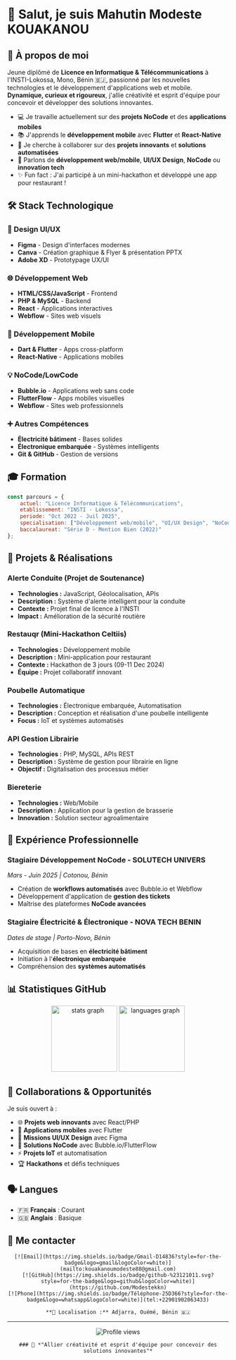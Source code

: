 # 👋 Salut, je suis **Mahutin Modeste KOUAKANOU**

## 🚀 À propos de moi

Jeune diplômé de **Licence en Informatique & Télécommunications** à l'INSTI-Lokossa, Mono, Bénin 🇧🇯, passionné par les nouvelles technologies et le développement d'applications web et mobile. **Dynamique, curieux et rigoureux**, j'allie créativité et esprit d'équipe pour concevoir et développer des solutions innovantes.

- 💻 Je travaille actuellement sur des **projets NoCode** et des **applications mobiles**
- 📚 J'apprends le **développement mobile** avec **Flutter** et **React-Native**
- 🤝 Je cherche à collaborer sur des **projets innovants** et **solutions automatisées**
- 💬 Parlons de **développement web/mobile**, **UI/UX Design**, **NoCode** ou **innovation tech**
- ✨ Fun fact : J'ai participé à un mini-hackathon et développé une app pour restaurant !

## 🛠️ Stack Technologique

### 🎨 Design UI/UX
- **Figma** - Design d'interfaces modernes
- **Canva** - Création graphique & Flyer & présentation PPTX
- **Adobe XD** - Prototypage UX/UI

### 🌐 Développement Web
- **HTML/CSS/JavaScript** - Frontend 
- **PHP & MySQL** - Backend 
- **React** - Applications interactives
- **Webflow** - Sites web visuels

### 📱 Développement Mobile
- **Dart & Flutter** - Apps cross-platform
- **React-Native** - Applications mobiles

### 💡 NoCode/LowCode
- **Bubble.io** - Applications web sans code
- **FlutterFlow** - Apps mobiles visuelles
- **Webflow** - Sites web professionnels

### ➕ Autres Compétences
- **Électricité bâtiment** - Bases solides
- **Électronique embarquée** - Systèmes intelligents
- **Git & GitHub** - Gestion de versions

## 🎓 Formation

```javascript
const parcours = {
    actuel: "Licence Informatique & Télécommunications",
    etablissement: "INSTI - Lokossa",
    periode: "Oct 2022 - Juil 2025",
    specialisation: ["Développement web/mobile", "UI/UX Design", "NoCode"],
    baccalaureat: "Série D - Mention Bien (2022)"
};
```

## 💼 Projets & Réalisations

### **Alerte Conduite** (Projet de Soutenance)
- **Technologies :** JavaScript, Géolocalisation, APIs
- **Description :** Système d'alerte intelligent pour la conduite
- **Contexte :** Projet final de licence à l'INSTI
- **Impact :** Amélioration de la sécurité routière

### **Restauqr** (Mini-Hackathon Celtiis)
- **Technologies :** Développement mobile
- **Description :** Mini-application pour restaurant
- **Contexte :** Hackathon de 3 jours (09-11 Dec 2024)
- **Équipe :** Projet collaboratif innovant

### **Poubelle Automatique**
- **Technologies :** Électronique embarquée, Automatisation
- **Description :** Conception et réalisation d'une poubelle intelligente
- **Focus :** IoT et systèmes automatisés

### **API Gestion Librairie**
- **Technologies :** PHP, MySQL, APIs REST
- **Description :** Système de gestion pour librairie en ligne
- **Objectif :** Digitalisation des processus métier

### **Biereterie**
- **Technologies :** Web/Mobile
- **Description :** Application pour la gestion de brasserie
- **Innovation :** Solution secteur agroalimentaire

## 🏢 Expérience Professionnelle

### **Stagiaire Développement NoCode** - SOLUTECH UNIVERS
*Mars - Juin 2025 | Cotonou, Bénin*
- Création de **workflows automatisés** avec Bubble.io et Webflow
- Développement d'application de **gestion des tickets**
- Maîtrise des plateformes **NoCode avancées**

### **Stagiaire Électricité & Électronique** - NOVA TECH BENIN
*Dates de stage | Porto-Novo, Bénin*
- Acquisition de bases en **électricité bâtiment**
- Initiation à l'**électronique embarquée**
- Compréhension des **systèmes automatisés**

## 📊 Statistiques GitHub

<div align="center">
    <img src="https://github-readme-stats.vercel.app/api?username=Modestekkn&hide_title=false&hide_rank=false&show_icons=true&include_all_commits=true&count_private=true&disable_animations=false&theme=dracula&locale=fr&hide_border=false"
        height="150" alt="stats graph" />
    <img src="https://github-readme-stats.vercel.app/api/top-langs?username=Modestekkn&locale=fr&hide_title=false&layout=compact&card_width=320&langs_count=6&theme=dracula&hide_border=false"
        height="150" alt="languages graph" />
</div>

## 🤝 Collaborations & Opportunités

Je suis ouvert à :
- 🌐 **Projets web innovants** avec React/PHP
- 📱 **Applications mobiles** avec Flutter
- 🎨 **Missions UI/UX Design** avec Figma
- 🚀 **Solutions NoCode** avec Bubble.io/FlutterFlow
- ⚡ **Projets IoT** et automatisation
- 🏆 **Hackathons** et défis techniques

## 🗣️ Langues
- 🇫🇷 **Français** : Courant
- 🇬🇧 **Anglais** : Basique

## 📧 Me contacter

<div align="center">

    [![Email](https://img.shields.io/badge/Gmail-D14836?style=for-the-badge&logo=gmail&logoColor=white)](mailto:kouakanoumodeste88@gmail.com)
    [![GitHub](https://img.shields.io/badge/github-%23121011.svg?style=for-the-badge&logo=github&logoColor=white)](https://github.com/Modestekkn)
    [![Phone](https://img.shields.io/badge/Téléphone-25D366?style=for-the-badge&logo=whatsapp&logoColor=white)](tel:+22901902063433)

    **📍 Localisation :** Adjarra, Ouémé, Bénin 🇧🇯

</div>

---

<div align="center">
    <img src="https://komarev.com/ghpvc/?username=Modestekkn&color=blue&style=flat-square&label=Visiteurs"
        alt="Profile views" />
</div>

<div align="center">

    ### 💫 *"Allier créativité et esprit d'équipe pour concevoir des solutions innovantes"*

</div>

